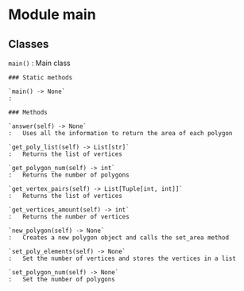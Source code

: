 Module main
===========

Classes
-------

`main()`
:   Main class

    ### Static methods

    `main() ‑> None`
    :

    ### Methods

    `answer(self) ‑> None`
    :   Uses all the information to return the area of each polygon

    `get_poly_list(self) ‑> List[str]`
    :   Returns the list of vertices

    `get_polygon_num(self) ‑> int`
    :   Returns the number of polygons

    `get_vertex_pairs(self) ‑> List[Tuple[int, int]]`
    :   Returns the list of vertices

    `get_vertices_amount(self) ‑> int`
    :   Returns the number of vertices

    `new_polygon(self) ‑> None`
    :   Creates a new polygon object and calls the set_area method

    `set_poly_elements(self) ‑> None`
    :   Set the number of vertices and stores the vertices in a list

    `set_polygon_num(self) ‑> None`
    :   Set the number of polygons